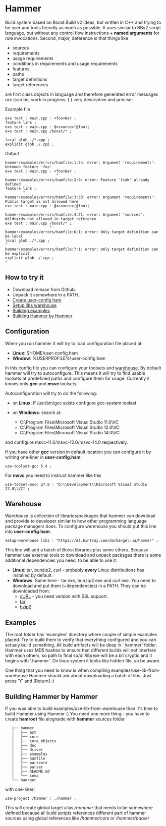 # Hammer

Build system based on Boost.Build v2 ideas, but written in C++ and trying to be user and tools friendly as much as possible. It uses similar to
BBv2 script language, but without any control flow instructions + **named arguments** for rule invocations. Second, major, deference is that things like
- sources
- requirements
- usage requirements
- conditions in requirements and usage requirements
- features
- paths
- target definitions
- target references

are first class objects in language and therefore generated error messages *are* (can be, work in progress :) ) very descriptive and precise:

Example file
```
exe test : main.cpp : <foo>bar ;
feature link ;
exe test : main.cpp : @<source>(@foo);
exe test : main.cpp /boost/* ;

local glob ./*.cpp ;
explicit glob ./.cpp ;
```
Output
```
hammer/examples/errors/hamfile:1:24: error: Argument 'requirements': Unknown feature 'foo'
exe test : main.cpp : <foo>bar ;
                       ^
hammer/examples/errors/hamfile:2:9: error: Feature 'link' already defined
feature link ;
        ^
hammer/examples/errors/hamfile:3:33: error: Argument 'requirements': Public target is not allowed here
exe test : main.cpp : @<source>(@foo);
                                ^
hammer/examples/errors/hamfile:4:21: error: Argument 'sources': Wildcards not allowed in target reference
exe test : main.cpp /boost/* ;
                    ^
hammer/examples/errors/hamfile:6:1: error: Only target definition can be local
local glob ./*.cpp ;
^
hammer/examples/errors/hamfile:7:1: error: Only target definition can be explicit
explicit glob ./.cpp ;
^
```

## How to try it

- Download release from Github.
- Unpack it somewhere in a PATH.
- [Create user-config.ham](#configuration)
- [Setup libs warehouse](#warehouse)
- [Building examples](#examples)
- [Building Hammer by Hammer](#Building-Hammer-by-Hammer)

## Configuration
When you run hammer it will try to load configuration file placed at:

* **Linux**: $HOME/user-config.ham
* **Window**: %USERPROFILE%\\user-config.ham

In this config file you can configure your toolsets and [warehouse](#warehouse).
By default hammer will try to autoconfigure.
This means it will try to find usable toolsets at predefined paths and configure them for usage.
Currently it knows only **gcc** and **msvc** toolsets.

Autoconfiguration will try to do the following:

* on **Linux**: If /usr/bin/gcc exists configure gcc-system toolset.
* on **Windows**: search at:

   * C:\\Program Files\\Microsoft Visual Studio 11.0\\VC
   * C:\\Program Files\\Microsoft Visual Studio 12.0\\VC
   * C:\\Program Files\\Microsoft Visual Studio 14.0\\VC

and configure msvc-11.0/msvc-12.0/msvc-14.0 respectively.

If you have other **gcc** version in default location you can configure it by writing one-liner in **user-config.ham**:

    use-toolset-gcc 5.4 ;

For **msvc** you need to instruct hammer like this

    use-tooset-msvc 27.0 : "D:\\Development\\Microsoft Visual Studio 27.0\\VC" ;

## Warehouse

Warehouse is collection of libraries/packages that hammer can download and provide to developer similar to how other programming language package managers does.
To configure warehouse you should put this line into **user-config.ham**:

    setup-warehouse libs : "https://dl.bintray.com/darkangel-ua/hammer" ;

This line will add a batch of Boost libraries plus some others.
Because hammer use external tools to download and unpack packages there is some additional dependencies you need, to be able to use it:

* **Linux**: tar, bunzip2, curl - probably **every** Linux distributions has installed by default.
* **Windows**: Same here - tar.exe, bunzip2.exe and curl.exe. You need to download and put them (+dependencies) in a PATH. They can be downloaded from:
  * [cURL](https://curl.haxx.se/download.html#Win32) - you need version with SSL support.
  * [tar](http://gnuwin32.sourceforge.net/packages/gtar.htm)
  * [bzip2](http://gnuwin32.sourceforge.net/packages/bzip2.htm)

## Examples

The root folder has 'examples' directory where couple of simple examples placed.
Try to build them to verify that everything configured and you can actualy build something.
All build artifacts will be deep in '.hammer' folder.
Hammer uses MD5 hashes to ensure that different builds will not interfere with each others,
so path to final so/dll/lib/exe will be a bit cryptic and it begins with '.hammer'. On linux system it looks like hidden file,
so be aware.

One thing that you need to know is when compiling examples/use-lib-from-warehouse Hammer should ask about downloading
a batch of libs. Just press 'Y' and [Return] :)

## Building Hammer by Hammer

If you was able to build examples/use-lib-from-warehouse than it's time to build Hammer using Hammer :) You need one more thing - you have to create **hamroot** file alognside with **hammer** sources folder
```
   ├── hammer
   │   ├── ast
   │   ├── core
   │   ├── core_objects
   │   ├── doc
   │   ├── driver
   │   ├── examples
   │   ├── hamfile
   │   ├── parscore
   │   ├── parser
   │   ├── README.md
   │   └── sema
   └── hamroot
```

with one-liner:

    use-project /hammer : ./hammer ;

This will create global target alias */hammer* that needs to be somewhere defined because all build scripts references different part of hammer sources using global references like */hammer/core* or */hammer/parser*
